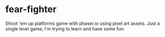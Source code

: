 # fear-fighter
Shoot 'em up platforms game with phaser.io using pixel art assets. Just a single level game, I'm trying to learn and have some fun.
